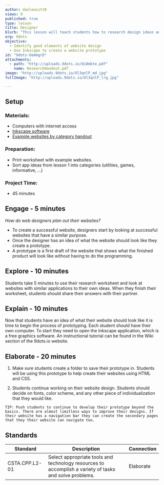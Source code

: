 ```yaml
---
author: danleavitt0
views: 0
published: true
type: lesson
title: Designer
blurb: "This lesson will teach students how to research design ideas and #prototype their website using #Inkscape."
org: 9dots
objective: 
  - Identify good elements of website design
  - Use Inkscape to create a website prototype
id: "9dots-OeAmgrD"
attachments: 
  - path: "http://uploads.9dots.io/Oi8mbte.pdf"
    name: ResearchHandout.pdf
image: "http://uploads.9dots.io/Ol3qnlP_md.jpg"
fullImage: "http://uploads.9dots.io/Ol3qnlP_lrg.jpg"

---
```


## Setup

### Materials:

- Computers with internet access
- [Inkscape software](https://inkscape.org/download/)
- [Example websites by category handout](http://uploads.9dots.io/Oi8mbte.pdf)

### Preparation:

- Print worksheet with example websites.
- Sort app ideas from lesson 1 into categories (utilities, games, informative, ...)

### Project Time:

- 45 minutes

## Engage - 5 minutes
_How do web designers plan out their websites?_

- To create a successful website, designers start by looking at successful websites that have a similar purpose. 
- Once the designer has an idea of what the website should look like they create a prototype.  
- A prototype is a first draft of the website that shows what the finished product will look like without having to do the programming.

## Explore - 10 minutes
Students take 5 minutes to use their research worksheet and look at websites with similar applications to their own ideas. When they finish their worksheet, students should share their answers with their partner.

## Explain - 10 minutes
Now that students have an idea of what their website should look like it is time to begin the process of prototyping. Each student should have their own computer. To start they need to open the Inkscape application, which is a free graphics software.  An instructional tutorial can be found in the Wiki section of the 9dots.io website. 

## Elaborate - 20 minutes

1. Make sure students create a folder to save their prototype in. Students will be using this prototype to help create their websites using HTML and CSS.

2. Students continue working on their website design. Students should decide on fonts, color scheme, and any other piece of individualization that they would like. 

```
TIP: Push students to continue to develop their prototype beyond the basics. There are almost limitless ways to improve their designs. If their website has a navigation bar they can create the secondary pages that they their website can navigate too.
```
## Standards

Standard | Description | Connection
-------- | ----------- | ----------
CSTA.CPP.L2-01 | Select appropriate tools and technology resources to accomplish a variety of tasks and solve problems. | Elaborate
